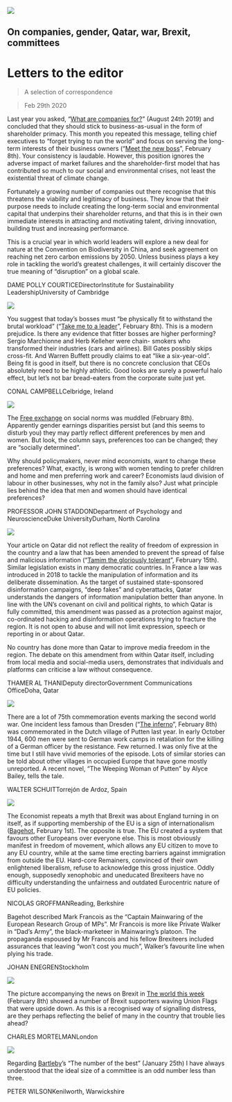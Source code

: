 ![](./images/20200208_LDD001_1.jpg)

## On companies, gender, Qatar, war, Brexit, committees

# Letters to the editor

> A selection of correspondence

> Feb 29th 2020

Last year you asked, “[What are companies for?](https://www.economist.com//leaders/2019/08/22/what-companies-are-for)” (August 24th 2019) and concluded that they should stick to business-as-usual in the form of shareholder primacy. This month you repeated this message, telling chief executives to “forget trying to run the world” and focus on serving the long-term interests of their business owners (“[Meet the new boss](https://www.economist.com//leaders/2020/02/06/what-it-takes-to-be-a-ceo-in-the-2020s)”, February 8th). Your consistency is laudable. However, this position ignores the adverse impact of market failures and the shareholder-first model that has contributed so much to our social and environmental crises, not least the existential threat of climate change.

Fortunately a growing number of companies out there recognise that this threatens the viability and legitimacy of business. They know that their purpose needs to include creating the long-term social and environmental capital that underpins their shareholder returns, and that this is in their own immediate interests in attracting and motivating talent, driving innovation, building trust and increasing performance.

This is a crucial year in which world leaders will explore a new deal for nature at the Convention on Biodiversity in China, and seek agreement on reaching net zero carbon emissions by 2050. Unless business plays a key role in tackling the world’s greatest challenges, it will certainly discover the true meaning of “disruption” on a global scale.

DAME POLLY COURTICEDirectorInstitute for Sustainability LeadershipUniversity of Cambridge 

![](./images/20200208_BBD001.jpg)

You suggest that today’s bosses must “be physically fit to withstand the brutal workload” (“[Take me to a leader](https://www.economist.com//briefing/2020/02/06/corporate-headhunters-are-more-powerful-than-ever)”, February 8th). This is a modern prejudice. Is there any evidence that fitter bosses are higher performing? Sergio Marchionne and Herb Kelleher were chain- smokers who transformed their industries (cars and airlines). Bill Gates possibly skips cross-fit. And Warren Buffett proudly claims to eat “like a six-year-old”. Being fit is good in itself, but there is no concrete conclusion that CEOs absolutely need to be highly athletic. Good looks are surely a powerful halo effect, but let’s not bar bread-eaters from the corporate suite just yet.

CONAL CAMPBELLCelbridge, Ireland

![](./images/20200208_FND000.jpg)

The [Free exchange](https://www.economist.com//finance-and-economics/2020/02/06/economists-discover-the-power-of-social-norms) on social norms was muddled (February 8th). Apparently gender earnings disparities persist but (and this seems to disturb you) they may partly reflect different preferences by men and women. But look, the column says, preferences too can be changed; they are “socially determined”.

Why should policymakers, never mind economists, want to change these preferences? What, exactly, is wrong with women tending to prefer children and home and men preferring work and career? Economists laud division of labour in other businesses, why not in the family also? Just what principle lies behind the idea that men and women should have identical preferences?

PROFESSOR JOHN STADDONDepartment of Psychology and NeuroscienceDuke UniversityDurham, North Carolina

![](./images/20200215_MAP502_0.jpg)

Your article on Qatar did not reflect the reality of freedom of expression in the country and a law that has been amended to prevent the spread of false and malicious information (“[Tamim the gloriously tolerant](https://www.economist.com//middle-east-and-africa/2020/02/13/qatar-the-gulf-emirate-famed-for-openness-is-silencing-critics)”, February 15th). Similar legislation exists in many democratic countries. In France a law was introduced in 2018 to tackle the manipulation of information and its deliberate dissemination. As the target of sustained state-sponsored disinformation campaigns, “deep fakes” and cyberattacks, Qatar understands the dangers of information manipulation better than anyone. In line with the UN’s covenant on civil and political rights, to which Qatar is fully committed, this amendment was passed as a protection against major, co-ordinated hacking and disinformation operations trying to fracture the region. It is not open to abuse and will not limit expression, speech or reporting in or about Qatar.

No country has done more than Qatar to improve media freedom in the region. The debate on this amendment from within Qatar itself, including from local media and social-media users, demonstrates that individuals and platforms can criticise a law without consequence.

THAMER AL THANIDeputy directorGovernment Communications OfficeDoha, Qatar

![](./images/20200208_BKP005.jpg)

There are a lot of 75th commemoration events marking the second world war. One incident less famous than Dresden (“[The inferno](https://www.economist.com//books-and-arts/2020/02/06/the-destruction-of-dresden-the-florence-of-the-elbe)”, February 8th) was commemorated in the Dutch village of Putten last year. In early October 1944, 600 men were sent to German work camps in retaliation for the killing of a German officer by the resistance. Few returned. I was only five at the time but I still have vivid memories of the episode. Lots of similar stories can be told about other villages in occupied Europe that have gone mostly unreported. A recent novel, “The Weeping Woman of Putten” by Alyce Bailey, tells the tale.

WALTER SCHUITTorrejón de Ardoz, Spain

![](./images/20200201_BRD000.jpg)

The Economist repeats a myth that Brexit was about England turning in on itself, as if supporting membership of the EU is a sign of internationalism ([Bagehot](https://www.economist.com//britain/2020/01/30/brexit-and-english-nationalism), February 1st). The opposite is true. The EU created a system that favours other Europeans over everyone else. This is most obviously manifest in freedom of movement, which allows any EU citizen to move to any EU country, while at the same time erecting barriers against immigration from outside the EU. Hard-core Remainers, convinced of their own enlightened liberalism, refuse to acknowledge this gross injustice. Oddly enough, supposedly xenophobic and uneducated Brexiteers have no difficulty understanding the unfairness and outdated Eurocentric nature of EU policies.

NICOLAS GROFFMANReading, Berkshire

Bagehot described Mark Francois as the “Captain Mainwaring of the European Research Group of MPs”. Mr Francois is more like Private Walker in “Dad’s Army”, the black-marketeer in Mainwaring’s platoon. The propaganda espoused by Mr Francois and his fellow Brexiteers included assurances that leaving “won’t cost you much”, Walker’s favourite line when plying his trade.

JOHAN ENEGRENStockholm

![](./images/20200208_WWP002_0.jpg)

The picture accompanying the news on Brexit in [The world this week](https://www.economist.com//the-world-this-week/2020/02/08/politics-this-week) (February 8th) showed a number of Brexit supporters waving Union Flags that were upside down. As this is a recognised way of signalling distress, are they perhaps reflecting the belief of many in the country that trouble lies ahead?

CHARLES MORTELMANLondon

![](./images/20200125_WBD001.jpg)

Regarding [Bartleby](https://www.economist.com//business/2020/01/23/the-number-of-the-best)’s “The number of the best” (January 25th) I have always understood that the ideal size of a committee is an odd number less than three.

PETER WILSONKenilworth, Warwickshire